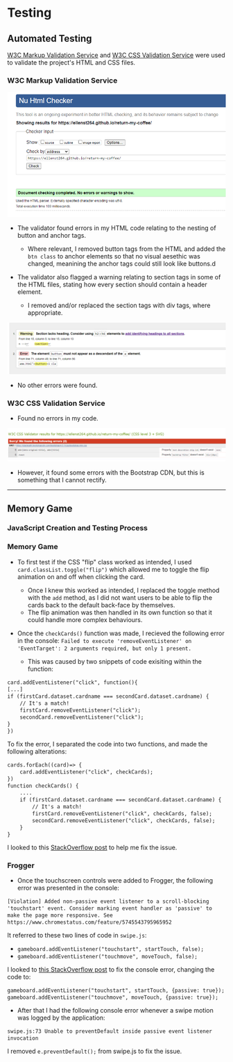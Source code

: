 # Testing



## Automated Testing

[W3C Markup Validation Service](https://validator.w3.org/) and [W3C CSS Validation Service](https://jigsaw.w3.org/css-validator/) were used to validate the project's HTML and CSS files. 

### W3C Markup Validation Service

![Validator screenshot](assets/img/main/html-markup.png)

- The validator found errors in my HTML code relating to the nesting of button and anchor tags.

    - Where relevant, I removed button tags from the HTML and added the `btn class` to anchor elements so that no visual aesethic was changed, meanining the anchor tags could still look like buttons.d

- The validator also flagged a warning relating to section tags in some of the HTML files, stating how every section should contain a header element.

    - I removed and/or replaced the section tags with div tags, where appropriate. 

![Validator screenshot](assets/img/main/html-validation-screenshot.png)

- No other errors were found.


### W3C CSS Validation Service

- Found no errors in my code.

![Validator screenshot](assets/img/main/css-validation.png)

- However, it found some errors with the Bootstrap CDN, but this is something that I cannot rectify.

-----



## Memory Game

### JavaScript Creation and Testing Process

### Memory Game

- To first test if the CSS "flip" class worked as intended, I used `card.classList.toggle("flip")` which allowed me to toggle the flip animation on and off when clicking the card.
    - Once I knew this worked as intended, I replaced the toggle method with the `add` method, as I did not want users to be able to flip the cards back to the default back-face by themselves.
    - The flip animation was then handled in its own function so that it could handle more complex behaviours.

- Once the `checkCards()` function was made, I recieved the following error in the console: `Failed to execute 'removeEventListener' on 'EventTarget': 2 arguments required, but only 1 present.` 
    - This was caused by two snippets of code exisiting within the function:
```
card.addEventListener("click", function(){
[...]
if (firstCard.dataset.cardname === secondCard.dataset.cardname) {
    // It's a match!
    firstCard.removeEventListener("click");
    secondCard.removeEventListener("click");
}
})
```
To fix the error, I separated the code into two functions, and made the following alterations:
```
cards.forEach((card)=> {
    card.addEventListener("click", checkCards);
})
function checkCards() {
    ....
    if (firstCard.dataset.cardname === secondCard.dataset.cardname) {
        // It's a match!
        firstCard.removeEventListener("click", checkCards, false);
        secondCard.removeEventListener("click", checkCards, false);
    }
}
```
I looked to this [StackOverflow post](https://stackoverflow.com/questions/13474370/behavior-of-removeeventlistener) to help me fix the issue.


### Frogger

- Once the touchscreen controls were added to Frogger, the following error was presented in the console:

```
[Violation] Added non-passive event listener to a scroll-blocking 'touchstart' event. Consider marking event handler as 'passive' to make the page more responsive. See https://www.chromestatus.com/feature/5745543795965952
```

It referred to these two lines of code in `swipe.js`:
- `gameboard.addEventListener("touchstart", startTouch, false);`
- `gameboard.addEventListener("touchmove", moveTouch, false);`

I looked to [this StackOverflow post](https://stackoverflow.com/questions/39152877/consider-marking-event-handler-as-passive-to-make-the-page-more-responsive) to fix the console error, changing the code to:
```
gameboard.addEventListener("touchstart", startTouch, {passive: true});
gameboard.addEventListener("touchmove", moveTouch, {passive: true});
```


- After that I had the following console error whenever a swipe motion was logged by the application:

```
swipe.js:73 Unable to preventDefault inside passive event listener invocation
```

I removed `e.preventDefault();` from swipe.js to fix the issue.